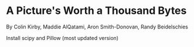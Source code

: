# A Picture's Worth a Thousand Bytes
By Colin Kirby, Maddie AlQatami, Aron Smith-Donovan, Randy Beidelschies

Install scipy and Pillow (most updated version)

